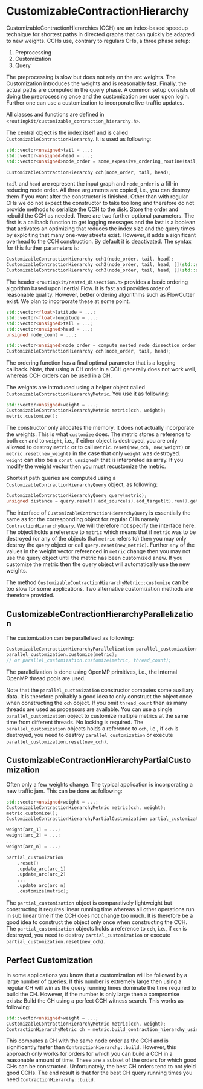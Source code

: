 # CustomizableContractionHierarchy

CustomizableContractionHierarchies (CCH) are an index-based speedup technique for shortest paths in directed graphs that can quickly be adapted to new weights. CCHs use, contrary to regulars CHs, a three phase setup:

1. Preprocessing
2. Customization
3. Query

The preprocessing is slow but does not rely on the arc weights. The Customization introduces the weights and is reasonably fast. Finally, the actual paths are computed in the query phase. A common setup consists of doing the preprocessing once and the customization per user upon login. Further one can use a customization to incorporate live-traffic updates.

All classes and functions are defined in `<routingkit/customizable_contraction_hierarchy.h>`.

The central object is the index itself and is called `CustomizableContractionHierarchy`. It is used as following:

```cpp
std::vector<unsigned>tail = ...;
std::vector<unsigned>head = ...;
std::vector<unsigned>node_order = some_expensive_ordering_routine(tail, head);

CustomizableContractionHierarchy cch(node_order, tail, head);
```

`tail` and `head` are represent the input graph and `node_order` is a fill-in reducing node order. All three arguments are copied, i.e., you can destroy them if you want after the constructor is finished. Other than with regular CHs we do not expect the constructor to take too long and therefore do not provide methods to serialize the CCH to the disk. Store the order and rebuild the CCH as needed. There are two further optional parameters. The first is a callback function to get logging messages and the last is a boolean that activates an optimizing that reduces the index size and the query times by exploiting that many one-way streets exist. However, it adds a significant overhead to the CCH construction. By default it is deactivated. The syntax for this further parameters is:

```cpp
CustomizableContractionHierarchy cch1(node_order, tail, head);
CustomizableContractionHierarchy cch2(node_order, tail, head, [](std::string msg){cerr << msg << endl;});
CustomizableContractionHierarchy cch3(node_order, tail, head, [](std::string msg){cerr << msg << endl;}, true);
```

The header `<routingkit/nested_dissection.h>` provides a basic ordering algorithm based upon Inertial Flow. It is fast and provides order of reasonable quality. However, better ordering algorithms such as FlowCutter exist. We plan to incorporate these at some point.

```cpp
std::vector<float>latitude = ...;
std::vector<float>longitude = ...;
std::vector<unsigned>tail = ...;
std::vector<unsigned>head = ...;
unsigned node_count = ...;

std::vector<unsigned>node_order = compute_nested_node_dissection_order_using_inertial_flow(node_count, tail, head, latitude, longitude);
CustomizableContractionHierarchy cch(node_order, tail, head);
```

The ordering function has a final optimal parameter that is a logging callback. Note, that using a CH order in a CCH generally does not work well, whereas CCH orders can be used in a CH.

The weights are introduced using a helper object called `CustomizableContractionHierarchyMetric`. You use it as following:

```cpp
std::vector<unsigned>weight = ...;
CustomizableContractionHierarchyMetric metric(cch, weight);
metric.customize();
```

The constructor only allocates the memory. It does not actually incorporate the weights. This is what `customize` does. The metric stores a reference to both `cch` and to `weight`, i.e., if either object is destroyed, you are only allowed to destroy `metric` or to call `metric.reset(new_cch, new_weight)` or `metric.reset(new_weight)` in the case that only `weight` was destroyed. `weight` can also be a `const unsigned*` that is interpreted as array. If you modify the weight vector then you must recustomize the metric.

Shortest path queries are computed using a `CustomizableContractionHierarchyQuery` object, as following:

```cpp
CustomizableContractionHierarchyQuery query(metric);
unsigned distance = query.reset().add_source(s).add_target(t).run().get_distance();
```

The interface of `CustomizableContractionHierarchyQuery` is essentially the same as for the corresponding object for regular CHs namely `ContractionHierarchyQuery`. We will therefore not specify the interface here. The object holds a reference to `metric` which means that if `metric` was to be destroyed (or any of the objects that `metric` refers to) then you may only destroy the `query` object or call `query.reset(new_metric)`. Further any of the values in the weight vector referenced in `metric` change then you may not use the query object until the metric has been customized anew. If you customize the metric then the query object will automatically use the new weights.

The method `CustomizableContractionHierarchyMetric::customize` can be too slow for some applications. Two alternative customization methods are therefore provided.

## CustomizableContractionHierarchyParallelization 

The customization can be parallelized as following:

```cpp
CustomizableContractionHierarchyParallelization parallel_customization(cch);
parallel_customization.customize(metric);
// or parallel_customization.customize(metric, thread_count);
```

The parallelization is done using OpenMP primitives, i.e., the internal OpenMP thread pools are used.

Note that the `parallel_customization` constructor computes some auxiliary data. It is therefore probably a good idea to only construct the object once when constructing the `cch` object. If you omit `thread_count` then as many threads are used as processors are available. You can use a single `parallel_customization` object to customize multiple metrics at the same time from different threads. No locking is required. The `parallel_customization` objects holds a reference to `cch`, i.e., if `cch` is destroyed, you need to destroy `parallel_customization` or execute `parallel_customization.reset(new_cch)`.

## CustomizableContractionHierarchyPartialCustomization

Often only a few weights change. The typical application is incorporating a new traffic jam. This can be done as following:

```cpp
std::vector<unsigned>weight = ...;
CustomizableContractionHierarchyMetric metric(cch, weight);
metric.customize();
CustomizableContractionHierarchyPartialCustomization partial_customization(metric);

weight[arc_1] = ...;
weight[arc_2] = ...;
...
weight[arc_n] = ...;

partial_customization
	.reset()
	.update_arc(arc_1)
	.update_arc(arc_2)
	...
	.update_arc(arc_n)
	.customize(metric);
```

The `partial_customization` object is comparatively lightweight but constructing it requires linear running time whereas all other operations run in sub linear time if the CCH does not change too much. It is therefore be a good idea to construct the object only once when constructing the CCH. The `partial_customization` objects holds a reference to `cch`, i.e., if `cch` is destroyed, you need to destroy `partial_customization` or execute `partial_customization.reset(new_cch)`.

## Perfect Customization

In some applications you know that a customization will be followed by a large number of queries. If this number is extremely large then using a regular CH will win as the query running times dominate the time required to build the CH. However, if the number is only large then a compromise exists: Build the CH using a perfect CCH witness search. This works as following:

```cpp
std::vector<unsigned>weight = ...;
CustomizableContractionHierarchyMetric metric(cch, weight);
ContractionHierarchyMetric ch = metric.build_contraction_hierarchy_using_perfect_witness_search();
```

This computes a CH with the same node order as the CCH and is significantly faster than `ContractionHierarchy::build`. However, this approach only works for orders for which you can build a CCH in a reasonable amount of time. These are a subset of the orders for which good CHs can be constructed. Unfortunately, the best CH orders tend to not yield good CCHs. The end result is that for the best CH query running times you need `ContractionHierarchy::build`.
